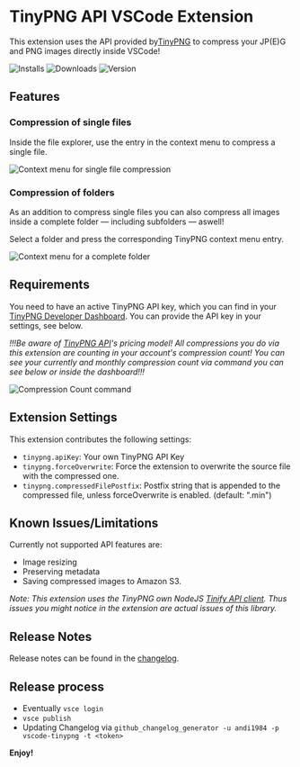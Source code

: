 # TinyPNG API VSCode Extension

This extension uses the API provided by[TinyPNG](https://tinypng.com/developers) to compress your JP(E)G and PNG images directly inside VSCode!

![Installs](https://badgen.net/vs-marketplace/i/andi1984.tinypng)
![Downloads](https://badgen.net/vs-marketplace/d/andi1984.tinypng)
![Version](https://badgen.net/vs-marketplace/v/andi1984.tinypng)

## Features

### Compression of single files

Inside the file explorer, use the entry in the context menu to compress a single file.

![Context menu for single file compression](https://github.com/andi1984/vscode-tinypng/raw/HEAD/images/compress-single-file.png)

### Compression of folders

As an addition to compress single files you can also compress all images inside a complete folder — including subfolders — aswell!

Select a folder and press the corresponding TinyPNG context menu entry.

![Context menu for a complete folder](https://github.com/andi1984/vscode-tinypng/raw/HEAD/images/compress-folder.png)

## Requirements

You need to have an active TinyPNG API key, which you can find in your [TinyPNG Developer Dashboard](https://tinypng.com/dashboard/developers). You can provide the API key in your settings, see below.

_!!!Be aware of [TinyPNG API](https://tinypng.com/developers)'s pricing model! All compressions you do via this extension are counting in your account's compression count! You can see your currently and monthly compression count via command you can see below or inside the dashboard!!!_

![Compression Count command](https://github.com/andi1984/vscode-tinypng/raw/HEAD/images/compression-count.png)

## Extension Settings

This extension contributes the following settings:

-   `tinypng.apiKey`: Your own TinyPNG API Key
-   `tinypng.forceOverwrite`: Force the extension to overwrite the source file
    with the compressed one.
-   `tinypng.compressedFilePostfix`: Postfix string that is appended to the compressed file, unless forceOverwrite is enabled. (default: ".min")

## Known Issues/Limitations

Currently not supported API features are:

-   Image resizing
-   Preserving metadata
-   Saving compressed images to Amazon S3.

_Note: This extension uses the TinyPNG own NodeJS [Tinify API client](https://github.com/tinify/tinify-nodejs). Thus issues you might notice in the extension are actual issues of this library._

## Release Notes

Release notes can be found in the [changelog](https://github.com/andi1984/vscode-tinypng/blob/HEAD/CHANGELOG.md).

## Release process

-   Eventually `vsce login`
-   `vsce publish`
-   Updating Changelog via `github_changelog_generator -u andi1984 -p vscode-tinypng -t <token>`

**Enjoy!**
